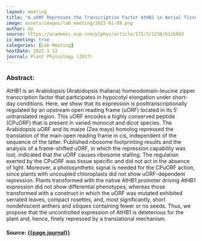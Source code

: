 ```yaml
---
layout: meeting
title: "A uORF Represses the Transcription Factor AtHB1 in Aerial Tissues to Avoid a Deleterious Phenotype"
image: assets/images/lab_meeting/2022-01-09.png
author: dy
source: https://academic.oup.com/plphys/article/175/3/1238/6116883
is_meeting: true
categories: [Lab Meeting]
hostDate: 2022-1-12
journal: Plant Physiology (2017)
---
```

### Abstract:
AtHB1 is an Arabidopsis (Arabidopsis thaliana) homeodomain-leucine zipper transcription factor that participates in hypocotyl elongation under short-day conditions. Here, we show that its expression is posttranscriptionally regulated by an upstream open reading frame (uORF) located in its 5′ untranslated region. This uORF encodes a highly conserved peptide (CPuORF) that is present in varied monocot and dicot species. The Arabidopsis uORF and its maize (Zea mays) homolog repressed the translation of the main open reading frame in cis, independent of the sequence of the latter. Published ribosome footprinting results and the analysis of a frame-shifted uORF, in which the repression capability was lost, indicated that the uORF causes ribosome stalling. The regulation exerted by the CPuORF was tissue specific and did not act in the absence of light. Moreover, a photosynthetic signal is needed for the CPuORF action, since plants with uncoupled chloroplasts did not show uORF-dependent repression. Plants transformed with the native AtHB1 promoter driving AtHB1 expression did not show differential phenotypes, whereas those transformed with a construct in which the uORF was mutated exhibited serrated leaves, compact rosettes, and, most significantly, short nondehiscent anthers and siliques containing fewer or no seeds. Thus, we propose that the uncontrolled expression of AtHB1 is deleterious for the plant and, hence, finely repressed by a translational mechanism.

#### Source: [{{page.journal}}]({{page.source}})
